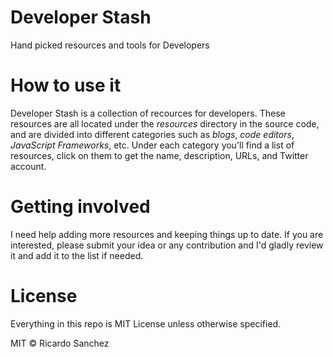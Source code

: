 # Developer Stash
Hand picked resources and tools for Developers

# How to use it
Developer Stash is a collection of recources for developers. These resources are all located under the _resources_ directory in the source code, and are divided into different categories such as _blogs_, _code editors_, _JavaScript Frameworks_, etc. Under each category you'll find a list of resources, click on them to get the name, description, URLs, and Twitter account.


# Getting involved

I need help adding more resources and keeping things up to date. If you are interested, please submit your idea or any contribution and I'd gladly review it and add it to the list if needed.

# License

Everything in this repo is MIT License unless otherwise specified.

MIT © Ricardo Sanchez
